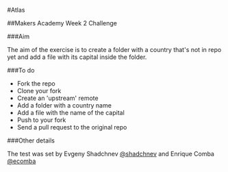 #Atlas

##Makers Academy Week 2 Challenge


###Aim

The aim of the exercise is to create a folder with a country that's not in repo yet and add a file with its capital inside the folder.

###To do

* Fork the repo
* Clone your fork
* Create an 'upstream' remote
* Add a folder with a country name 
* Add a file with the name of the capital
* Push to your fork
* Send a pull request to the original repo

###Other details

The test was set by Evgeny Shadchnev [@shadchnev](https://github.com/shadchnev) and Enrique Comba [@ecomba](https://github.com/ecomba)